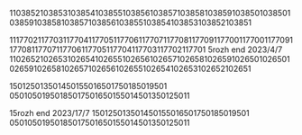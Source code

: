 1103852103853103854103855103856103857103858103859103850103850103859103858103857103856103855103854103853103852103851

1117702117703117704117705117706117707117708117709117700117700117709117708117707117706117705117704117703117702117701
5rozh end 2023/4/7
1102652102653102654102655102656102657102658102659102650102650102659102658102657102656102655102654102653102652102651

150125013501450155016501750185019501
05010501950185017501650155014501350125011

15rozh end 2023/17/7
150125013501450155016501750185019501
05010501950185017501650155014501350125011
